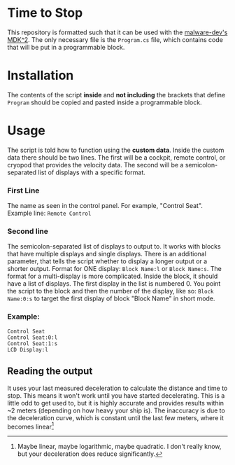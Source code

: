 # Time to Stop
This repository is formatted such that it can be used with the [malware-dev's MDK^2](https://github.com/malforge/mdk2).
The only necessary file is the `Program.cs` file, which contains code that will be put in a programmable block.

# Installation
The contents of the script **inside** and **not including** the brackets that define `Program` should be copied and pasted inside a programmable block.

# Usage
The script is told how to function using the **custom data**.
Inside the custom data there should be two lines. The first will be a cockpit, remote control, or cryopod that provides the velocity data.
The second will be a semicolon-separated list of displays with a specific format.

### First Line
The name as seen in the control panel. For example, "Control Seat".
Example line:
`Remote Control`

### Second line
The semicolon-separated list of displays to output to. It works with blocks that have multiple displays and single displays.
There is an additional parameter, that tells the script whether to display a longer output or a shorter output.
Format for ONE display: `Block Name:l` or `Block Name:s`. 
The format for a multi-display is more complicated. Inside the block, it should have a list of displays. The first display in the list is numbered 0.
You point the script to the block and then the number of the display, like so:
`Block Name:0:s` to target the first display of block "Block Name" in short mode.

### Example:
```
Control Seat
Control Seat:0:l
Control Seat:1:s
LCD Display:l
```

## Reading the output
It uses your last measured deceleration to calculate the distance and time to stop. This means it won't work until you have started decelerating.
This is a little odd to get used to, but it is highly accurate and provides results within ~2 meters (depending on how heavy your ship is). The inaccuracy is due to the deceleration curve, which is constant until the last few meters, where it becomes linear[^1]
[^1]: Maybe linear, maybe logarithmic, maybe quadratic. I don't really know, but your deceleration does reduce significantly.
